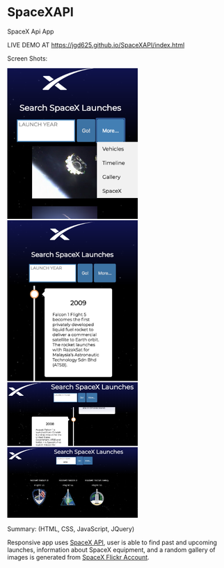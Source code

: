 # SpaceXAPI
SpaceX Api App 

LIVE DEMO AT
https://jgd625.github.io/SpaceXAPI/index.html

Screen Shots:<br>

<img src="images/screenshot1.png" width="300px">
<img src="images/screenshot2.png" width="300px"><br>
<img src="images/screenshot3.png" width="300px">
<img src="images/screenshot4.png" width="300px">

Summary:
 (HTML, CSS, JavaScript, JQuery)

 Responsive app uses <a href="https://github.com/r-spacex/SpaceX-API">SpaceX API</a>, 
 user is able to find past and upcoming launches, information about SpaceX equipment, and a random gallery of images is generated from <a href="https://www.flickr.com/photos/spacex/">SpaceX Flickr Account</a>. 

 
